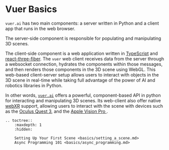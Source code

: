 # Vuer Basics

`vuer.ai` has two main components: a server written in Python and a client app that runs in the web browser.

The server-side component is responsible for populating and manipulating 3D scenes.

The client-side component is a web application written in [TypeScript](https://www.typescriptlang.org/) and [react-three-fiber](https://github.com/pmndrs/react-three-fiber). The `vuer` web client receives data from the server through a websocket connection, hydrates the components within those messages, and then renders those components in the 3D scene using WebGL. This web-based client-server setup allows users to interact with objects in the 3D scene in real-time while taking full advantage of the power of AI and robotics libraries in Python.

In other words, [`vuer.ai`](https://vuer.ai) offers a powerful, component-based API in python for interacting and manipulating 3D scenes. Its web-client also offer native [webXR](https://developer.mozilla.org/en-US/docs/Web/API/WebXR_Device_API) support, allowing users to interact with the scene with devices such as the [Oculus Quest 3](https://www.oculus.com/quest-3/), and the [Apple Vision Pro ](https://www.apple.com/vision/).

```{eval-rst}
.. toctree::
    :maxdepth: 1
    :hidden:

    Setting Up Your First Scene <basics/setting_a_scene.md>
    Async Programming 101 <basics/async_programming.md>
```

